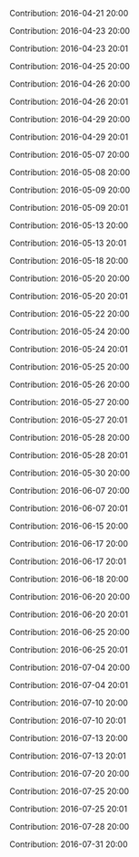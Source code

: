 Contribution: 2016-04-21 20:00

Contribution: 2016-04-23 20:00

Contribution: 2016-04-23 20:01

Contribution: 2016-04-25 20:00

Contribution: 2016-04-26 20:00

Contribution: 2016-04-26 20:01

Contribution: 2016-04-29 20:00

Contribution: 2016-04-29 20:01

Contribution: 2016-05-07 20:00

Contribution: 2016-05-08 20:00

Contribution: 2016-05-09 20:00

Contribution: 2016-05-09 20:01

Contribution: 2016-05-13 20:00

Contribution: 2016-05-13 20:01

Contribution: 2016-05-18 20:00

Contribution: 2016-05-20 20:00

Contribution: 2016-05-20 20:01

Contribution: 2016-05-22 20:00

Contribution: 2016-05-24 20:00

Contribution: 2016-05-24 20:01

Contribution: 2016-05-25 20:00

Contribution: 2016-05-26 20:00

Contribution: 2016-05-27 20:00

Contribution: 2016-05-27 20:01

Contribution: 2016-05-28 20:00

Contribution: 2016-05-28 20:01

Contribution: 2016-05-30 20:00

Contribution: 2016-06-07 20:00

Contribution: 2016-06-07 20:01

Contribution: 2016-06-15 20:00

Contribution: 2016-06-17 20:00

Contribution: 2016-06-17 20:01

Contribution: 2016-06-18 20:00

Contribution: 2016-06-20 20:00

Contribution: 2016-06-20 20:01

Contribution: 2016-06-25 20:00

Contribution: 2016-06-25 20:01

Contribution: 2016-07-04 20:00

Contribution: 2016-07-04 20:01

Contribution: 2016-07-10 20:00

Contribution: 2016-07-10 20:01

Contribution: 2016-07-13 20:00

Contribution: 2016-07-13 20:01

Contribution: 2016-07-20 20:00

Contribution: 2016-07-25 20:00

Contribution: 2016-07-25 20:01

Contribution: 2016-07-28 20:00

Contribution: 2016-07-31 20:00

